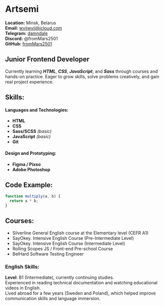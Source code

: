 # Artsemi

**Location:** Minsk, Belarus<br>
**Email:** wviiwvii@icloud.com<br>
**Telegram:** [damndale](https://t.me/damndale)<br>
**Discord:** @fromMars2501<br>
**GitHub:** [fromMars2501](https://github.com/fromMars2501)<br>

## Junior Frontend Developer

Currently learning ***HTML***, ***CSS***, ***JavaScript***, and ***Sass*** through courses and hands-on practice. Eager to grow skills, solve problems creatively, and gain real project experience.

## Skills:

#### Languages and Technologies:

- **HTML**  
- **CSS**  
- **Sass/SCSS** *(basic)*
- **JavaScript** *(basic)*
- **Git**

#### Design and Prototyping:

- **Figma / Pixso**
- **Adobe Photoshop**

## Code Example:

```javascript
function multiply(a, b) {
  return a * b;
} 
```

## Courses:

- Silverline General English course at the Elementary level (CEFR A1)  
- SayOkey. Intensive English Course (Pre-Intermediate Level)  
- SayOkey. Intensive English Course (Intermediate Level)  
- Rolling Scopes JS / Front-end Pre-school Course  
- BelHard Software Testing Engineer 

### English Skills:

**Level**: B1 (Intermediate), currently continuing studies.<br>
Experienced in reading technical documentation and watching educational videos in English.<br>
Lived abroad for a few years (Sweden and Poland), which helped improve communication skills and language immersion.<br>
